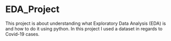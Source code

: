 # EDA_Project
This project is about understanding what Exploratory Data Analysis (EDA) is and how to do it using python.
In this project I used a dataset in regards to Covid-19 cases. 
